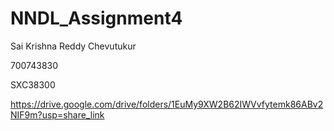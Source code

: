 # NNDL_Assignment4



Sai Krishna Reddy Chevutukur



700743830




SXC38300



https://drive.google.com/drive/folders/1EuMy9XW2B62IWVvfytemk86ABv2NIF9m?usp=share_link
